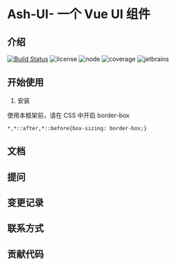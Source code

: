 # Ash-UI- 一个 Vue UI 组件

## 介绍
[![Build Status](https://travis-ci.org/bibi941/ash-ui.svg?branch=master)](https://travis-ci.org/bibi941/ash-ui)
![license](https://img.shields.io/badge/license-MIT-green.svg)
![node](https://img.shields.io/badge/node-%3E%3D8.0.0-green.svg)
![coverage](https://img.shields.io/badge/coverage-86%25-green.svg)
![jetbrains](![coverage](https://img.shields.io/badge/coverage-86%25-green.svg))

## 开始使用

1. 安装

使用本框架前，请在 CSS 中开启 border-box

```
*,*::after,*::before{box-sizing: border-box;}
```

## 文档

## 提问

## 变更记录

## 联系方式

## 贡献代码
